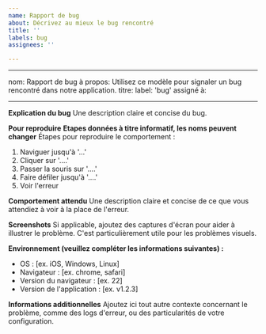 ```yaml
---
name: Rapport de bug
about: Décrivez au mieux le bug rencontré
title: ''
labels: bug
assignees: ''

---
```


---
nom: Rapport de bug
à propos: Utilisez ce modèle pour signaler un bug rencontré dans notre application.
titre:
label: 'bug'
assigné à: 

---

**Explication du bug**
Une description claire et concise du bug.

**Pour reproduire**
**Etapes données à titre informatif, les noms peuvent changer**
Étapes pour reproduire le comportement :
1. Naviguer jusqu'à '...'
2. Cliquer sur '....'
3. Passer la souris sur '....'
4. Faire défiler jusqu'à '....'
5. Voir l'erreur

**Comportement attendu**
Une description claire et concise de ce que vous attendiez à voir à la place de l'erreur.

**Screenshots**
Si applicable, ajoutez des captures d'écran pour aider à illustrer le problème. C'est particulièrement utile pour les problèmes visuels.

**Environnement (veuillez compléter les informations suivantes) :**
- OS : [ex. iOS, Windows, Linux]
- Navigateur : [ex. chrome, safari]
- Version du navigateur : [ex. 22]
- Version de l'application : [ex. v1.2.3]

**Informations additionnelles**
Ajoutez ici tout autre contexte concernant le problème, comme des logs d'erreur, ou des particularités de votre configuration.
